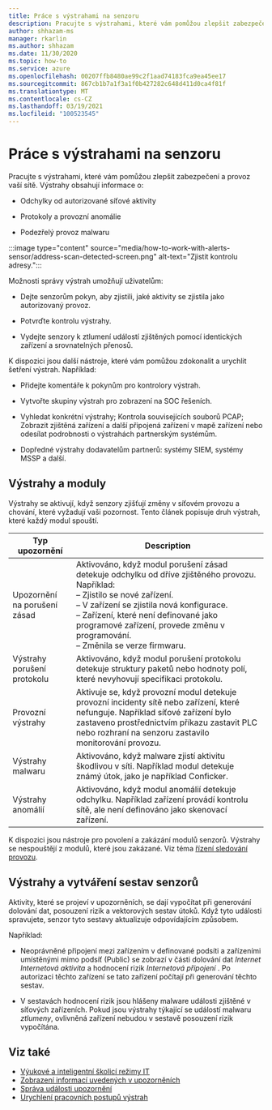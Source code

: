 ```yaml
---
title: Práce s výstrahami na senzoru
description: Pracujte s výstrahami, které vám pomůžou zlepšit zabezpečení a provoz vaší sítě.
author: shhazam-ms
manager: rkarlin
ms.author: shhazam
ms.date: 11/30/2020
ms.topic: how-to
ms.service: azure
ms.openlocfilehash: 00207ffb8480ae99c2f1aad74183fca9ea45ee17
ms.sourcegitcommit: 867cb1b7a1f3a1f0b427282c648d411d0ca4f81f
ms.translationtype: MT
ms.contentlocale: cs-CZ
ms.lasthandoff: 03/19/2021
ms.locfileid: "100523545"
---
```

# <a name="work-with-alerts-on-your-sensor"></a>Práce s výstrahami na senzoru

Pracujte s výstrahami, které vám pomůžou zlepšit zabezpečení a provoz vaší sítě. Výstrahy obsahují informace o:

- Odchylky od autorizované síťové aktivity

- Protokoly a provozní anomálie

- Podezřelý provoz malwaru

:::image type="content" source="media/how-to-work-with-alerts-sensor/address-scan-detected-screen.png" alt-text="Zjistit kontrolu adresy.":::

Možnosti správy výstrah umožňují uživatelům:

- Dejte senzorům pokyn, aby zjistili, jaké aktivity se zjistila jako autorizovaný provoz.

- Potvrďte kontrolu výstrahy.

- Vydejte senzory k ztlumení událostí zjištěných pomocí identických zařízení a srovnatelných přenosů.

K dispozici jsou další nástroje, které vám pomůžou zdokonalit a urychlit šetření výstrah. Například:

  - Přidejte komentáře k pokynům pro kontrolory výstrah.

  - Vytvořte skupiny výstrah pro zobrazení na SOC řešeních. 

  - Vyhledat konkrétní výstrahy; Kontrola souvisejících souborů PCAP; Zobrazit zjištěná zařízení a další připojená zařízení v mapě zařízení nebo odesílat podrobnosti o výstrahách partnerským systémům.

  - Dopředné výstrahy dodavatelům partnerů: systémy SIEM, systémy MSSP a další.

## <a name="alerts-and-engines"></a>Výstrahy a moduly

Výstrahy se aktivují, když senzory zjišťují změny v síťovém provozu a chování, které vyžadují vaši pozornost. Tento článek popisuje druh výstrah, které každý modul spouští.

| Typ upozornění | Description |
|-|-|
| Upozornění na porušení zásad | Aktivováno, když modul porušení zásad detekuje odchylku od dříve zjištěného provozu. Například: <br /> – Zjistilo se nové zařízení.  <br /> – V zařízení se zjistila nová konfigurace. <br /> – Zařízení, které není definované jako programové zařízení, provede změnu v programování. <br /> – Změnila se verze firmwaru. |
| Výstrahy porušení protokolu | Aktivováno, když modul porušení protokolu detekuje struktury paketů nebo hodnoty polí, které nevyhovují specifikaci protokolu. | 
| Provozní výstrahy | Aktivuje se, když provozní modul detekuje provozní incidenty sítě nebo zařízení, které nefunguje. Například síťové zařízení bylo zastaveno prostřednictvím příkazu zastavit PLC nebo rozhraní na senzoru zastavilo monitorování provozu. |
| Výstrahy malwaru | Aktivováno, když malware zjistí aktivitu škodlivou v síti. Například modul detekuje známý útok, jako je například Conficker. |
| Výstrahy anomálií | Aktivováno, když modul anomálií detekuje odchylku. Například zařízení provádí kontrolu sítě, ale není definováno jako skenovací zařízení. |

K dispozici jsou nástroje pro povolení a zakázání modulů senzorů. Výstrahy se nespouštějí z modulů, které jsou zakázané. Viz téma [řízení sledování provozu](how-to-control-what-traffic-is-monitored.md).

## <a name="alerts-and-sensor-reporting"></a>Výstrahy a vytváření sestav senzorů

Aktivity, které se projeví v upozorněních, se dají vypočítat při generování dolování dat, posouzení rizik a vektorových sestav útoků. Když tyto události spravujete, senzor tyto sestavy aktualizuje odpovídajícím způsobem.

Například:

  - Neoprávněné připojení mezi zařízením v definované podsíti a zařízeními umístěnými mimo podsíť (Public) se zobrazí v části dolování dat *Internet Internetová aktivita* a hodnocení rizik *Internetová připojení* . Po autorizaci těchto zařízení se tato zařízení počítají při generování těchto sestav.

  - V sestavách hodnocení rizik jsou hlášeny malware události zjištěné v síťových zařízeních. Pokud jsou výstrahy týkající se událostí malwaru *ztlumeny*, ovlivněná zařízení nebudou v sestavě posouzení rizik vypočítána.

## <a name="see-also"></a>Viz také

- [Výukové a inteligentní školicí režimy IT](how-to-control-what-traffic-is-monitored.md#learning-and-smart-it-learning-modes)
- [Zobrazení informací uvedených v upozorněních](how-to-view-information-provided-in-alerts.md)
- [Správa události upozornění](how-to-manage-the-alert-event.md)
- [Urychlení pracovních postupů výstrah](how-to-accelerate-alert-incident-response.md)
